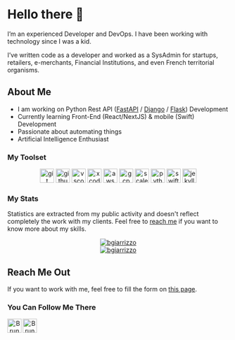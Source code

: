# Hello there 👋

I’m an experienced Developer and DevOps. I have been working with technology since I was a kid.

I’ve written code as a developer and worked as a SysAdmin for startups, retailers, e-merchants, Financial Institutions, and even French territorial organisms.

## About Me

- I am working on Python Rest API ([FastAPI](https://github.com/tiangolo/fastapi) / [Django](https://github.com/django/django) / [Flask](https://github.com/pallets/flask)) Development
- Currently learning Front-End (React/NextJS) & mobile (Swift) Development
- Passionate about automating things
- Artificial Intelligence Enthusiast

### My Toolset

<p align="center">
  <img src="https://www.vectorlogo.zone/logos/git-scm/git-scm-icon.svg" alt="git" width="32" height="32" />
  
  <img src="https://www.vectorlogo.zone/logos/github/github-icon.svg" alt="github" width="32" height="32" />
  
  <img src="https://www.vectorlogo.zone/logos/visualstudio_code/visualstudio_code-icon.svg" alt="vscode" width="32" height="32" />
  <img src="https://www.vectorlogo.zone/logos/apple_xcode/apple_xcode-icon.svg" alt="xcode" width="32" height="32" />
  
  <img src="https://www.vectorlogo.zone/logos/amazon_aws/amazon_aws-icon.svg" alt="aws" width="32" height="32" />
  <img src="https://www.vectorlogo.zone/logos/google_cloud/google_cloud-icon.svg" alt="gcp" width="32" height="32" />
  <img src="https://www.vectorlogo.zone/logos/scaleway/scaleway-icon.svg" alt="scaleway" width="32" height="32" />
  
  <img src="https://www.vectorlogo.zone/logos/python/python-icon.svg" alt="python" width="32" height="32" />
  <img src="https://www.vectorlogo.zone/logos/swift/swift-icon.svg" alt="swift" width="32" height="32" />
  
  <img src="https://www.vectorlogo.zone/logos/jekyllrb/jekyllrb-icon.svg" alt="jekyll" width="32" height="32" />
</p>

### My Stats

Statistics are extracted from my public activity and doesn't reflect completely the work with my clients. Feel free to [reach me](https://www.bruno-giarrizzo.fr/onboard/) if you want to know more about my skills.

<p align="center">
  <a href="https://github.com/bgiarrizzo">
    <img src="https://github-readme-stats.vercel.app/api?username=bgiarrizzo&show_icons=true&theme=buefy" alt="bgiarrizzo" />
    <br />
    <img src="https://github-readme-stats.vercel.app/api/top-langs/?username=bgiarrizzo&layout=compact&hide=html,css&theme=buefy" alt="bgiarrizzo" />
  </a>
</p>

## Reach Me Out

If you want to work with me, feel free to fill the form on [this page](https://www.bruno-giarrizzo.fr/onboard/).

### You Can Follow Me There

<p align="center">
  <a href="https://github.com/bgiarrizzo">
    <img align="left" alt="Bruno Giarrizzo | GitHub" width="32" src="https://www.vectorlogo.zone/logos/github/github-tile.svg" />
  </a>
  <a href="https://www.linkedin.com/in/bruno-giarrizzo-654b0512b/">
    <img align="left" alt="Bruno Giarrizzo | LinkdeIn" width="32" src="https://www.vectorlogo.zone/logos/linkedin/linkedin-tile.svg" />
  </a>
</p>
